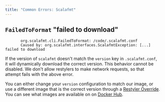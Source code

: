 ```yaml
---
title: "Common Errors: Scalafmt"
---
```


## `FailedToFormat` "failed to download"

```console
       org.scalafmt.cli.FailedToFormat: /code/.scalafmt.conf
       Caused by: org.scalafmt.interfaces.ScalafmtException: [...] failed to download
```

If the version of `scalafmt` doesn't match the `version` key in `.scalafmt.conf`, it will dynamically download the correct version. This behavior cannot be disabled. We don't allow restylers to make network requests, so that attempt fails with the above error.

You can either change your `version` configuration to match our image, or use a different image that is the correct version through a [Restyler Override](https://github.com/restyled-io/restyled.io/wiki/Configuring-Restyled#restyler-override). You can see what images are available on on [Docker Hub](https://hub.docker.com/r/restyled/restyler-scalafmt/tags?page=1&name=v).
